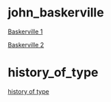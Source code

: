 # john_baskerville

[Baskerville 1](https://rachelmartin124.github.io/john_baskerville/john_baskerville.html)

[Baskerville 2](https://rachelmartin124.github.io/john_baskerville/john_baskerville2.html)

# history_of_type 

[history of type](https://rachelmartin124.github.io/history_of_type/history.html)